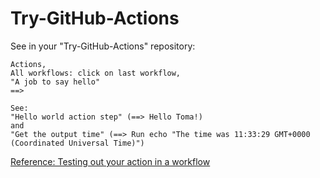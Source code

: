 # Try-GitHub-Actions

See in your "Try-GitHub-Actions" repository:

```
Actions,
All workflows: click on last workflow,
"A job to say hello"
==>

See:
"Hello world action step" (==> Hello Toma!)
and
"Get the output time" (==> Run echo "The time was 11:33:29 GMT+0000 (Coordinated Universal Time)")
```

[Reference: Testing out your action in a workflow](https://docs.github.com/en/actions/creating-actions/creating-a-javascript-action#testing-out-your-action-in-a-workflow)
